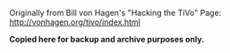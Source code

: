 Originally from Bill von Hagen's "Hacking the TiVo" Page: http://vonhagen.org/tivo/index.html

**Copied here for backup and archive purposes only.**
